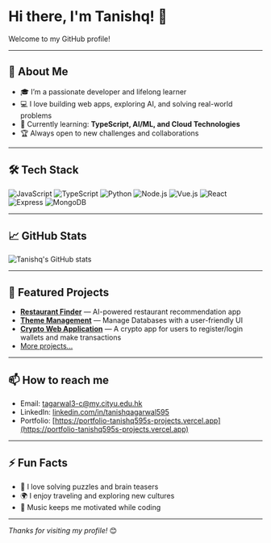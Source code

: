 # Hi there, I'm Tanishq! 👋

Welcome to my GitHub profile!

---

## 🚀 About Me

- 🎓 I’m a passionate developer and lifelong learner
- 💻 I love building web apps, exploring AI, and solving real-world problems
- 🌱 Currently learning: **TypeScript, AI/ML, and Cloud Technologies**
- 🏆 Always open to new challenges and collaborations

---

## 🛠️ Tech Stack

![JavaScript](https://img.shields.io/badge/-JavaScript-black?style=flat-square&logo=javascript)
![TypeScript](https://img.shields.io/badge/-TypeScript-007ACC?style=flat-square&logo=typescript&logoColor=white)
![Python](https://img.shields.io/badge/-Python-3776AB?style=flat-square&logo=python&logoColor=white)
![Node.js](https://img.shields.io/badge/-Node.js-339933?style=flat-square&logo=node.js&logoColor=white)
![Vue.js](https://img.shields.io/badge/-Vue.js-4FC08D?style=flat-square&logo=vue.js&logoColor=white)
![React](https://img.shields.io/badge/-React-61DAFB?style=flat-square&logo=react&logoColor=black)
![Express](https://img.shields.io/badge/-Express-000000?style=flat-square&logo=express&logoColor=white)
![MongoDB](https://img.shields.io/badge/-MongoDB-47A248?style=flat-square&logo=mongodb&logoColor=white)

---

## 📈 GitHub Stats

![Tanishq's GitHub stats](https://github-readme-stats.vercel.app/api?username=Tanishq595&show_icons=true&theme=radical)

---

## 🌟 Featured Projects

- [**Restaurant Finder**](https://github.com/Tanishq595/restaurant-finder) — AI-powered restaurant recommendation app
- [**Theme Management**](https://github.com/Tanishq595/ThemeManagement) — Manage Databases with a user-friendly UI
- [**Crypto Web Application**](https://github.com/Tanishq595/BifrostSample1) — A crypto app for users to register/login wallets and make transactions
- [More projects...](#)

---

## 📫 How to reach me

- Email: [tagarwal3-c@my.cityu.edu.hk](mailto:tagarwal3-c@my.cityu.edu.hk)
- LinkedIn: [linkedin.com/in/tanishqagarwal595](https://linkedin.com/in/tanishqagarwal595)
- Portfolio: [https://portfolio-tanishq595s-projects.vercel.app](https://portfolio-tanishq595s-projects.vercel.app)

---

## ⚡ Fun Facts

- 🧩 I love solving puzzles and brain teasers
- 🌍 I enjoy traveling and exploring new cultures
- 🎵 Music keeps me motivated while coding

---

_Thanks for visiting my profile!_ 😊
